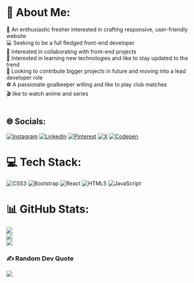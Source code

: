 # 💫 About Me:
🔭 An enthusiastic fresher interested in crafting responsive, user-friendly website<br>💻 Seeking to be a full fledged front-end developer<br>🤝 Interested in collaborating with front-end projects<br>🔬 Interested in learning new technologies and like to stay updated to the trend<br>🎯 Looking to contribute bigger projects in future and moving into a lead developer role<br>⚽ A passionate goalkeeper willing and like to play club matches<br>🎬 like to watch anime and series<br><br>


## 🌐 Socials:
[![Instagram](https://img.shields.io/badge/Instagram-%23E4405F.svg?logo=Instagram&logoColor=white)](https://instagram.com/nareshmohan0023) [![LinkedIn](https://img.shields.io/badge/LinkedIn-%230077B5.svg?logo=linkedin&logoColor=white)](https://linkedin.com/in/naresh-m-52369a290) [![Pinterest](https://img.shields.io/badge/Pinterest-%23E60023.svg?logo=Pinterest&logoColor=white)](https://pinterest.com/nareshmohan0023) [![X](https://img.shields.io/badge/X-black.svg?logo=X&logoColor=white)](https://x.com/@Spidey05407691) [![Codepen](https://img.shields.io/badge/Codepen-000000?style=for-the-badge&logo=codepen&logoColor=white)](https://codepen.io/@IRTT-NARESH-M) 

# 💻 Tech Stack:
![CSS3](https://img.shields.io/badge/css3-%231572B6.svg?style=for-the-badge&logo=css3&logoColor=white) ![Bootstrap](https://img.shields.io/badge/bootstrap-%238511FA.svg?style=for-the-badge&logo=bootstrap&logoColor=white) ![React](https://img.shields.io/badge/react-%2320232a.svg?style=for-the-badge&logo=react&logoColor=%2361DAFB) ![HTML5](https://img.shields.io/badge/html5-%23E34F26.svg?style=for-the-badge&logo=html5&logoColor=white) ![JavaScript](https://img.shields.io/badge/javascript-%23323330.svg?style=for-the-badge&logo=javascript&logoColor=%23F7DF1E)
# 📊 GitHub Stats:
![](https://github-readme-stats.vercel.app/api?user=Nareshmohan0023&theme=dark&hide_border=false&include_all_commits=true&count_private=true)<br/>
![](https://github-readme-streak-stats.herokuapp.com/?user=Nareshmohan0023&theme=dark&hide_border=false)<br/>
![](https://github-readme-stats.vercel.app/api/top-langs/?username=Nareshmohan0023&theme=dark&hide_border=false&include_all_commits=true&count_private=true&layout=compact)

### ✍️ Random Dev Quote
![](https://quotes-github-readme.vercel.app/api?type=horizontal&theme=radical)


